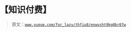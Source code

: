 # 【知识付费】

> 原文：[`www.yuque.com/for_lazy/thfiu8/enwvsht9kg0br07w`](https://www.yuque.com/for_lazy/thfiu8/enwvsht9kg0br07w)



